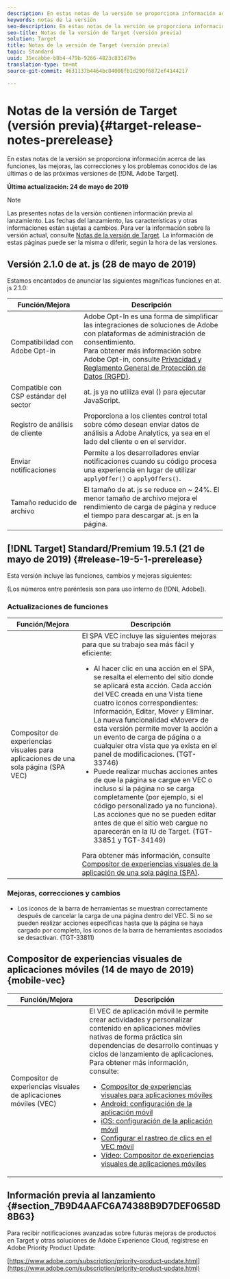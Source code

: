 ```yaml
---
description: En estas notas de la versión se proporciona información acerca de las características, las mejoras, las correcciones y los problemas conocidos de las últimas o de las próximas versiones de Target.
keywords: notas de la versión
seo-description: En estas notas de la versión se proporciona información acerca de las funciones, las mejoras, las correcciones y los problemas conocidos de las últimas o de las próximas versiones de Adobe Target
seo-title: Notas de la versión de Target (versión previa)
solution: Target
title: Notas de la versión de Target (versión previa)
topic: Standard
uuid: 35ecabbe-b8b4-479b-9266-4823c831d79a
translation-type: tm+mt
source-git-commit: 4631137b4464bc04008fb1d290f6872ef4144217

---
```



# Notas de la versión de Target (versión previa){#target-release-notes-prerelease}

En estas notas de la versión se proporciona información acerca de las funciones, las mejoras, las correcciones y los problemas conocidos de las últimas o de las próximas versiones de [!DNL Adobe Target].

**Última actualización: 24 de mayo de 2019**

>[!NOTE]
>
>Las presentes notas de la versión contienen información previa al lanzamiento. Las fechas del lanzamiento, las características y otras informaciones están sujetas a cambios. Para ver la información sobre la versión actual, consulte [Notas de la versión de Target](release-notes.md). La información de estas páginas puede ser la misma o diferir, según la hora de las versiones.

## Versión 2.1.0 de at. js (28 de mayo de 2019)

Estamos encantados de anunciar las siguientes magníficas funciones en at. js 2.1.0:

| Función/Mejora | Descripción |
| --- | --- |
| Compatibilidad con Adobe Opt-in | Adobe Opt-In es una forma de simplificar las integraciones de soluciones de Adobe con plataformas de administración de consentimiento.<br>Para obtener más información sobre Adobe Opt-in, consulte [Privacidad y Reglamento General de Protección de Datos (RGPD)](/help/c-implementing-target/c-considerations-before-you-implement-target/c-privacy/cmp-privacy-and-general-data-protection-regulation.md). |
| Compatible con CSP estándar del sector | at. js ya no utiliza eval () para ejecutar JavaScript. |
| Registro de análisis de cliente | Proporciona a los clientes control total sobre cómo desean enviar datos de análisis a Adobe Analytics, ya sea en el lado del cliente o en el servidor. |
| Enviar notificaciones | Permite a los desarrolladores enviar notificaciones cuando su código procesa una experiencia en lugar de utilizar `applyOffer()` o `applyOffers()`. |
| Tamaño reducido de archivo | El tamaño de at. js se reduce en ~ 24%. El menor tamaño de archivo mejora el rendimiento de carga de página y reduce el tiempo para descargar at. js en la página. |

## [!DNL Target] Standard/Premium 19.5.1 (21 de mayo de 2019) {#release-19-5-1-prerelease}

Esta versión incluye las funciones, cambios y mejoras siguientes:

(Los números entre paréntesis son para uso interno de [!DNL Adobe]).

### Actualizaciones de funciones

| Función/Mejora | Descripción |
| --- | --- |
| Compositor de experiencias visuales para aplicaciones de una sola página (SPA VEC) | El SPA VEC incluye las siguientes mejoras para que su trabajo sea más fácil y eficiente:<ul><li>Al hacer clic en una acción en el SPA, se resalta el elemento del sitio donde se aplicará esta acción. Cada acción del VEC creada en una Vista tiene cuatro iconos correspondientes: Información, Editar, Mover y Eliminar. La nueva funcionalidad «Mover» de esta versión permite mover la acción a un evento de carga de página o a cualquier otra vista que ya exista en el panel de modificaciones. (TGT-33746)</li><li>Puede realizar muchas acciones antes de que la página se cargue en VEC o incluso si la página no se carga completamente (por ejemplo, si el código personalizado ya no funciona). Las acciones que no se pueden editar antes de que el sitio web cargue no aparecerán en la IU de Target. (TGT-33851 y TGT-34149)</li></ul>Para obtener más información, consulte [Compositor de experiencias visuales de la aplicación de una sola página (SPA)](/help/c-experiences/spa-visual-experience-composer.md). |

### Mejoras, correcciones y cambios

* Los iconos de la barra de herramientas se muestran correctamente después de cancelar la carga de una página dentro del VEC. Si no se pueden realizar acciones específicas hasta que la página se haya cargado por completo, los iconos de la barra de herramientas asociados se desactivan. (TGT-33811)

## Compositor de experiencias visuales de aplicaciones móviles (14 de mayo de 2019) {mobile-vec}

| Función/Mejora | Descripción |
| --- | --- |
| Compositor de experiencias visuales de aplicaciones móviles (VEC) | El VEC de aplicación móvil le permite crear actividades y personalizar contenido en aplicaciones móviles nativas de forma práctica sin dependencias de desarrollo continuas y ciclos de lanzamiento de aplicaciones.<br>Para obtener más información, consulte:<ul><li>[Compositor de experiencias visuales para aplicaciones móviles](/help/c-target-mobile-app/c-mobile-visual-experience-composer/mobile-visual-experience-composer.md)</li><li>[Android: configuración de la aplicación móvil](/help/c-target-mobile-app/c-mobile-visual-experience-composer/mobile-visual-experience-composer-android.md)</li><li>[iOS: configuración de la aplicación móvil](/help/c-target-mobile-app/c-mobile-visual-experience-composer/mobile-visual-experience-composer-ios.md)</li><li>[Configurar el rastreo de clics en el VEC móvil](/help/c-target-mobile-app/c-mobile-visual-experience-composer/set-up-click-tracking-in-the-mobile-vec.md)</li><li>[Vídeo: Compositor de experiencias visuales de aplicaciones móviles](/help/c-target-mobile-app/c-mobile-visual-experience-composer/mobile-visual-experience-composer.md#video)</li></ul> |

## Información previa al lanzamiento {#section_7B9D4AAFC6A74388B9D7DEF0658D8B63}

Para recibir notificaciones avanzadas sobre futuras mejoras de productos en Target y otras soluciones de Adobe Experience Cloud, regístrese en Adobe Priority Product Update:

[https://www.adobe.com/subscription/priority-product-update.html](https://www.adobe.com/subscription/priority-product-update.html)
